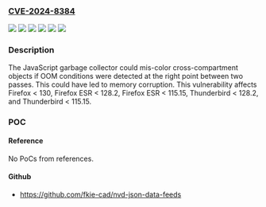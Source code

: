 ### [CVE-2024-8384](https://cve.mitre.org/cgi-bin/cvename.cgi?name=CVE-2024-8384)
![](https://img.shields.io/static/v1?label=Product&message=Firefox%20ESR&color=blue)
![](https://img.shields.io/static/v1?label=Product&message=Firefox&color=blue)
![](https://img.shields.io/static/v1?label=Product&message=Thunderbird&color=blue)
![](https://img.shields.io/static/v1?label=Version&message=unspecified%3C%20128.2%20&color=brighgreen)
![](https://img.shields.io/static/v1?label=Version&message=unspecified%3C%20130%20&color=brighgreen)
![](https://img.shields.io/static/v1?label=Vulnerability&message=Garbage%20collection%20could%20mis-color%20cross-compartment%20objects%20in%20OOM%20conditions&color=brighgreen)

### Description

The JavaScript garbage collector could mis-color cross-compartment objects if OOM conditions were detected at the right point between two passes. This could have led to memory corruption. This vulnerability affects Firefox < 130, Firefox ESR < 128.2, Firefox ESR < 115.15, Thunderbird < 128.2, and Thunderbird < 115.15.

### POC

#### Reference
No PoCs from references.

#### Github
- https://github.com/fkie-cad/nvd-json-data-feeds

